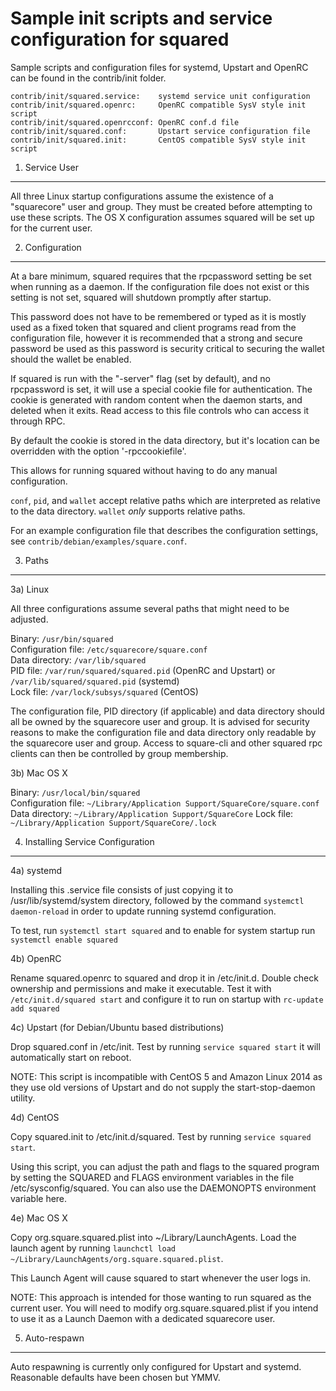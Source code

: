 Sample init scripts and service configuration for squared
==========================================================

Sample scripts and configuration files for systemd, Upstart and OpenRC
can be found in the contrib/init folder.

    contrib/init/squared.service:    systemd service unit configuration
    contrib/init/squared.openrc:     OpenRC compatible SysV style init script
    contrib/init/squared.openrcconf: OpenRC conf.d file
    contrib/init/squared.conf:       Upstart service configuration file
    contrib/init/squared.init:       CentOS compatible SysV style init script

1. Service User
---------------------------------

All three Linux startup configurations assume the existence of a "squarecore" user
and group.  They must be created before attempting to use these scripts.
The OS X configuration assumes squared will be set up for the current user.

2. Configuration
---------------------------------

At a bare minimum, squared requires that the rpcpassword setting be set
when running as a daemon.  If the configuration file does not exist or this
setting is not set, squared will shutdown promptly after startup.

This password does not have to be remembered or typed as it is mostly used
as a fixed token that squared and client programs read from the configuration
file, however it is recommended that a strong and secure password be used
as this password is security critical to securing the wallet should the
wallet be enabled.

If squared is run with the "-server" flag (set by default), and no rpcpassword is set,
it will use a special cookie file for authentication. The cookie is generated with random
content when the daemon starts, and deleted when it exits. Read access to this file
controls who can access it through RPC.

By default the cookie is stored in the data directory, but it's location can be overridden
with the option '-rpccookiefile'.

This allows for running squared without having to do any manual configuration.

`conf`, `pid`, and `wallet` accept relative paths which are interpreted as
relative to the data directory. `wallet` *only* supports relative paths.

For an example configuration file that describes the configuration settings,
see `contrib/debian/examples/square.conf`.

3. Paths
---------------------------------

3a) Linux

All three configurations assume several paths that might need to be adjusted.

Binary:              `/usr/bin/squared`  
Configuration file:  `/etc/squarecore/square.conf`  
Data directory:      `/var/lib/squared`  
PID file:            `/var/run/squared/squared.pid` (OpenRC and Upstart) or `/var/lib/squared/squared.pid` (systemd)  
Lock file:           `/var/lock/subsys/squared` (CentOS)  

The configuration file, PID directory (if applicable) and data directory
should all be owned by the squarecore user and group.  It is advised for security
reasons to make the configuration file and data directory only readable by the
squarecore user and group.  Access to square-cli and other squared rpc clients
can then be controlled by group membership.

3b) Mac OS X

Binary:              `/usr/local/bin/squared`  
Configuration file:  `~/Library/Application Support/SquareCore/square.conf`  
Data directory:      `~/Library/Application Support/SquareCore`
Lock file:           `~/Library/Application Support/SquareCore/.lock`

4. Installing Service Configuration
-----------------------------------

4a) systemd

Installing this .service file consists of just copying it to
/usr/lib/systemd/system directory, followed by the command
`systemctl daemon-reload` in order to update running systemd configuration.

To test, run `systemctl start squared` and to enable for system startup run
`systemctl enable squared`

4b) OpenRC

Rename squared.openrc to squared and drop it in /etc/init.d.  Double
check ownership and permissions and make it executable.  Test it with
`/etc/init.d/squared start` and configure it to run on startup with
`rc-update add squared`

4c) Upstart (for Debian/Ubuntu based distributions)

Drop squared.conf in /etc/init.  Test by running `service squared start`
it will automatically start on reboot.

NOTE: This script is incompatible with CentOS 5 and Amazon Linux 2014 as they
use old versions of Upstart and do not supply the start-stop-daemon utility.

4d) CentOS

Copy squared.init to /etc/init.d/squared. Test by running `service squared start`.

Using this script, you can adjust the path and flags to the squared program by
setting the SQUARED and FLAGS environment variables in the file
/etc/sysconfig/squared. You can also use the DAEMONOPTS environment variable here.

4e) Mac OS X

Copy org.square.squared.plist into ~/Library/LaunchAgents. Load the launch agent by
running `launchctl load ~/Library/LaunchAgents/org.square.squared.plist`.

This Launch Agent will cause squared to start whenever the user logs in.

NOTE: This approach is intended for those wanting to run squared as the current user.
You will need to modify org.square.squared.plist if you intend to use it as a
Launch Daemon with a dedicated squarecore user.

5. Auto-respawn
-----------------------------------

Auto respawning is currently only configured for Upstart and systemd.
Reasonable defaults have been chosen but YMMV.
